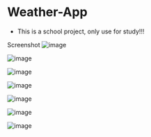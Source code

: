 # Weather-App
- This is a school project, only use for study!!!

Screenshot
![image](https://user-images.githubusercontent.com/76657240/119252633-ef310380-bbdf-11eb-8c31-6ffc2bedd42b.png)

![image](https://user-images.githubusercontent.com/76657240/119252678-21426580-bbe0-11eb-860b-77b948d867af.png)

![image](https://user-images.githubusercontent.com/76657240/119252682-24d5ec80-bbe0-11eb-87c4-556f98bf04c4.png)

![image](https://user-images.githubusercontent.com/76657240/119252686-27384680-bbe0-11eb-83ae-a6f01bf2d1f2.png)

![image](https://user-images.githubusercontent.com/76657240/119252690-2a333700-bbe0-11eb-9e51-d47e2405f119.png)

![image](https://user-images.githubusercontent.com/76657240/119252692-2d2e2780-bbe0-11eb-8dd3-f3a9df21023c.png)

![image](https://user-images.githubusercontent.com/76657240/119252697-30291800-bbe0-11eb-9148-71dc4a9f1882.png)
